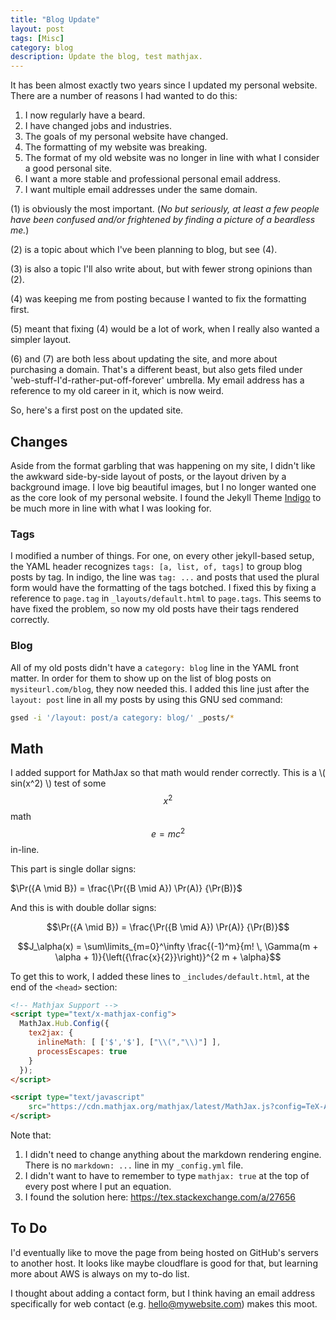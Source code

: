 ```yaml
---
title: "Blog Update"
layout: post
tags: [Misc]
category: blog
description: Update the blog, test mathjax.
---
```


It has been almost exactly two years since I updated my personal website. 
There are a number of reasons I had wanted to do this:
1. I now regularly have a beard.
2. I have changed jobs and industries.
3. The goals of my personal website have changed.
4. The formatting of my website was breaking.
5. The format of my old website was no longer in line with what I consider a good personal site.
6. I want a more stable and professional personal email address.
7. I want multiple email addresses under the same domain.

(1) is obviously the most important. (_No but seriously, at least a few people have been confused and/or frightened by finding a picture of a beardless me._)

(2) is a topic about which I've been planning to blog, but see (4).

(3) is also a topic I'll also write about, but with fewer strong opinions than (2).

(4) was keeping me from posting because I wanted to fix the formatting first.

(5) meant that fixing (4) would be a lot of work, when I really also wanted a simpler layout.

(6) and (7) are both less about updating the site, and more about purchasing a domain. That's a different beast, but also gets filed under 'web-stuff-I'd-rather-put-off-forever' umbrella. My email address has a reference to my old career in it, which is now weird.

So, here's a first post on the updated site.

## Changes

Aside from the format garbling that was happening on my site, I didn't like the awkward side-by-side layout of posts, or the layout driven by a background image. I love big beautiful images, but I no longer wanted one as the core look of my personal website. I found the Jekyll Theme [Indigo](https://github.com/sergiokopplin/indigo) to be much more in line with what I was looking for.

### Tags

I modified a number of things. For one, on every other jekyll-based setup, the YAML header recognizes `tags: [a, list, of, tags]` to group blog posts by tag. In indigo, the line was `tag: ...` and posts that used the plural form would have the formatting of the tags botched. I fixed this by fixing a reference to `page.tag` in `_layouts/default.html` to `page.tags`. This seems to have fixed the problem, so now my old posts have their tags rendered correctly.

### Blog

All of my old posts didn't have a `category: blog` line in the YAML front matter. In order for them to show up on the list of blog posts on `mysiteurl.com/blog`, they now needed this. I added this line just after the `layout: post` line in all my posts by using this GNU sed command:

```sh
gsed -i '/layout: post/a category: blog/' _posts/*
```

## Math

I added support for MathJax so that math would render correctly. This is a \\( sin(x^2) \\) test of some $$x^2$$ math $$e=mc^2$$ in-line.

This part is single dollar signs:

$\Pr({A \mid B}) = \frac{\Pr({B \mid A}) \Pr(A)} {\Pr(B)}$

And this is with double dollar signs:

$$\Pr({A \mid B}) = \frac{\Pr({B \mid A}) \Pr(A)} {\Pr(B)}$$

$$J_\alpha(x) = \sum\limits_{m=0}^\infty \frac{(-1)^m}{m! \, \Gamma(m + \alpha + 1)}{\left({\frac{x}{2}}\right)}^{2 m + \alpha}$$



To get this to work, I added these lines to `_includes/default.html`, at the end of the `<head>` section:

```html
<!-- Mathjax Support -->
<script type="text/x-mathjax-config">
  MathJax.Hub.Config({
    tex2jax: {
      inlineMath: [ ['$','$'], ["\\(","\\)"] ],
      processEscapes: true
    }
  });
</script>

<script type="text/javascript"
    src="https://cdn.mathjax.org/mathjax/latest/MathJax.js?config=TeX-AMS-MML_HTMLorMML">
</script>

```

Note that:
1. I didn't need to change anything about the markdown rendering engine. There is no `markdown: ...` line in my `_config.yml` file.
2. I didn't want to have to remember to type `mathjax: true` at the top of every post where I put an equation.
3. I found the solution here: https://tex.stackexchange.com/a/27656

## To Do

I'd eventually like to move the page from being hosted on GitHub's servers to another host. It looks like maybe cloudflare is good for that, but learning more about AWS is always on my to-do list.

I thought about adding a contact form, but I think having an email address specifically for web contact (e.g. hello@mywebsite.com) makes this moot.